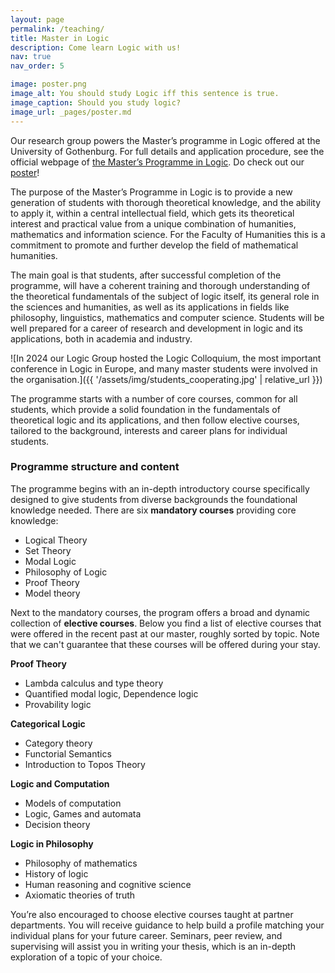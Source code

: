 ```yaml
---
layout: page
permalink: /teaching/
title: Master in Logic
description: Come learn Logic with us!
nav: true
nav_order: 5

image: poster.png
image_alt: You should study Logic iff this sentence is true.
image_caption: Should you study logic?
image_url: _pages/poster.md
---
```


Our research group powers the Master’s programme in Logic offered at the University of Gothenburg. For full details and application procedure, see the official webpage of [the Master’s Programme in Logic](https://www.gu.se/en/study-gothenburg/logic-masters-programme-h2log).  Do check out our [poster](https://logic-gu.se/poster)!

The purpose of the Master’s Programme in Logic is to provide a new generation of students with thorough theoretical knowledge, and the ability to apply it, within a central intellectual field, which gets its theoretical interest and practical value from a unique combination of humanities, mathematics and information science. For the Faculty of Humanities this is a commitment to promote and further develop the field of mathematical humanities.

The main goal is that students, after successful completion of the programme, will have a coherent training and thorough understanding of the theoretical fundamentals of the subject of logic itself, its general role in the sciences and humanities, as well as its applications in fields like philosophy, linguistics, mathematics and computer science. Students will be well prepared for a career of research and development in logic and its applications, both in academia and industry.

![In 2024 our Logic Group hosted the Logic Colloquium, the most important conference in Logic in Europe, and many master students were involved in the organisation.]({{ '/assets/img/students_cooperating.jpg' | relative_url }})

The programme starts with a number of core courses, common for all students, which provide a solid foundation in the fundamentals of theoretical logic and its applications, and then follow elective courses, tailored to the background, interests and career plans for individual students.


### Programme structure and content
The programme begins with an in-depth introductory course specifically designed to give students from diverse backgrounds the foundational knowledge needed. There are six **mandatory courses** providing core knowledge:

- Logical Theory
- Set Theory
- Modal Logic
- Philosophy of Logic
- Proof Theory
- Model theory

Next to the mandatory courses, the program offers a broad and dynamic collection of **elective courses**. Below you find a list of elective courses that were offered in the recent past at our master, roughly sorted by topic. Note that we can't guarantee that these courses will be offered during your stay.

 **Proof Theory**
 - Lambda calculus and type theory
 - Quantified modal logic, Dependence logic 
 - Provability logic

 **Categorical Logic**
 - Category theory 
 - Functorial Semantics
 - Introduction to Topos Theory 

 **Logic and Computation**
 - Models of computation 
 - Logic, Games and automata
 - Decision theory

 **Logic in Philosophy**
 - Philosophy of mathematics
 - History of logic
 - Human reasoning and cognitive science
 - Axiomatic theories of truth 
 



You’re also encouraged to choose elective courses taught at partner departments. You will receive guidance to help build a profile matching your individual plans for your future career. Seminars, peer review, and supervising will assist you in writing your thesis, which is an in-depth exploration of a topic of your choice.


